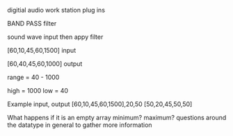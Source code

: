 digitial audio work station plug ins 

BAND PASS filter

sound wave input then appy filter 

[60,10,45,60,1500] input 

[60,40,45,60,1000] output

range = 40 - 1000

high = 1000
low = 40

Example input, output 
[60,10,45,60,1500],20,50
[50,20,45,50,50]

What happens if it is an empty array
minimum? maximum?
questions around the datatype in general to gather more information 
